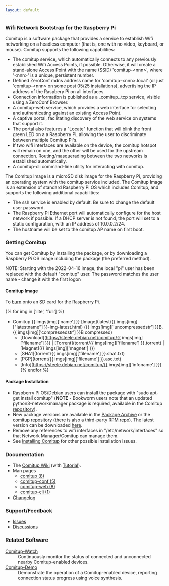 ```yaml
---
layout: default
---
```


### Wifi Network Bootstrap for the Raspberry Pi

Comitup is a software package that provides a service to establish Wifi
networking on a headless computer (that is, one with no video, keyboard, or mouse).
Comitup supports the following capabilities:

* The comitup service, which automatically connects to any previously
established 
Wifi Access Points, if possible. Otherwise, it will create a stand-alone 
Access Point with the name (SSID) 'comitup-&lt;nnn&gt;', 
where '&lt;nnn&gt;' is a unique, persistent number.
* Defined ZeroConf mdns address name for
'comitup-&lt;nnn&gt;.local' (or just 'comitup-&lt;nnn&gt; on some post 05/25
installations), advertising the IP address of the Raspbery Pi on all
interfaces.
* Connection information is published as a _comitup._tcp service, visible
using a ZeroConf Browser.
* A comitup-web service, which provides a web interface for selecting and 
authenticating against an existing Access Point.
* A captive portal, facilitating discovery of the web service on systems
that support it.
* The portal also features a "Locate" function that will blink the front
green LED on a a Raspberry Pi, allowing the user to discriminate between
multiple Comitup Pi's.
* If two wifi interfaces are available on the device, the comitup hotspot
will remain on one, and the other will be used for the upstream connection.
Routing/masquerading between the two networks is established automatically.
* A comitup-cli command-line utility for interacting with comitup.

The Comitup Image is a microSD disk image for the Raspberry Pi, providing
an operating system with the comitup service included. The Comitup Image is an
extension of standard Raspberry Pi OS which includes Comitup, and supports
the following additional
capabilities:

* The ssh service is enabled by default. Be sure to change the default user
password.
* The Raspberry Pi Ethernet port will automatically configure for the host
network if possible. If a DHCP server is not found, the port will set to
a static configuration, with an IP address of 10.0.0.2/24.
* The hostname will be set to the comitup AP name on first
boot.

### Getting Comitup

You can get Comitup by installing the package, or by downloading a Raspberry Pi
OS image including the package (the preferred method).

NOTE: Starting with the 2022-04-16 image, the local "pi" user has been replaced
with the default "comitup" user. The password matches the user name - change it
with the first logon

#### Comitup Image
To [burn](https://github.com/davesteele/comitup/wiki/Tutorial#copy-the-image-to-a-microsd-card) onto an SD card for the Raspberry Pi.

{% for img in ['lite', 'full'] %}
* Comitup {{ imgs[img]['name'] }} [Image](latest/{{ imgs[img]["latestname"] }}-img-latest.html) ({{ imgs[img]['uncompressedstr'] }}B, {{ imgs[img]['compressedstr'] }}B compressed)
  * [Download](https://steele.debian.net/comitup/{{ imgs[img]['filename'] }}) | [Torrent](torrent/{{ imgs[img]['filename'] }}.torrent) | [Magnet]({{ imgs[img]['magnet'] }}) 
  * [SHA1](torrent/{{ imgs[img]['filename'] }}.sha1.txt)
  * [PGP](torrent/{{ imgs[img]['filename'] }}.asc.txt)
  * [Info](https://steele.debian.net/comitup/{{ imgs[img]['infoname'] }})
{% endfor %}

#### Package Installation

* Raspberry Pi OS/Debian users can install the package with "sudo apt-get
  install comitup" (<strong>NOTE</strong> - Bookworm users note that an updated
  python3-networkmanager package is required, available in the
  Comitup [repository](ppa.html)).
* New package versions are available in the [Package Archive](archive.html) or
  the [comitup repository](ppa.html) (there is also a third-party [RPM repo](https://github.com/davesteele/comitup/issues/222)). The latest version can be downloaded
  [here](latest/comitup_latest.html).
* Remove any references to wifi interfaces in "/etc/network/interfaces" so that
  Network Manager/Comitup can manage them.
* See [Installing
  Comitup](https://github.com/davesteele/comitup/wiki/Installing-Comitup) for
  other possible installation issues.

### Documentation

* The <a href="https://github.com/davesteele/comitup/wiki">Comitup
Wiki</a> (with <a href="https://github.com/davesteele/comitup/wiki/Tutorial">Tutorial</a>).
* Man pages
  * <a href="man/comitup.pdf">comitup (8)</a>
  * <a href="man/comitup-conf.pdf">comitup-conf (5)</a>
  * <a href="man/comitup-web.pdf">comitup-web (8)</a>
  * <a href="man/comitup-cli.pdf">comitup-cli (1)</a>
* <a href="https://github.com/davesteele/comitup/blob/debian/debian/changelog">Changelog</a>

### Support/Feedback

* [Issues](https://github.com/davesteele/comitup/issues)
* [Discussions](https://github.com/davesteele/comitup/discussions)

### Related Software

<dl>
  <dt><a href="https://github.com/davesteele/comitup-watch">Comitup-Watch</a></dt>
    <dd>
      Continuously monitor the status of connected and unconnected nearby Comitup-enabled devices.
    </dd>
  <dt><a href="https://github.com/davesteele/comitup-demo">Comitup-Demo</a></dt>
    <dd>
      Demonstrate the operation of a Comitup-enabled device, reporting
      connection status progress using voice synthesis.
    </dd>
</dl>
